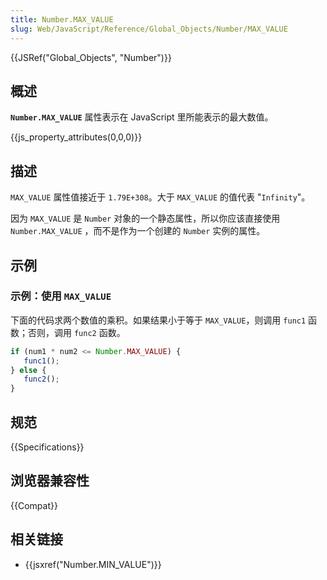 ```yaml
---
title: Number.MAX_VALUE
slug: Web/JavaScript/Reference/Global_Objects/Number/MAX_VALUE
---
```


{{JSRef("Global_Objects", "Number")}}

## 概述

**`Number.MAX_VALUE`** 属性表示在 JavaScript 里所能表示的最大数值。

{{js_property_attributes(0,0,0)}}

## 描述

`MAX_VALUE` 属性值接近于 `1.79E+308`。大于 `MAX_VALUE` 的值代表 "`Infinity`"。

因为 `MAX_VALUE` 是 `Number` 对象的一个静态属性，所以你应该直接使用`Number.MAX_VALUE` ，而不是作为一个创建的 `Number` 实例的属性。

## 示例

### 示例：使用 `MAX_VALUE`

下面的代码求两个数值的乘积。如果结果小于等于 `MAX_VALUE`，则调用 `func1` 函数；否则，调用 `func2` 函数。

```js
if (num1 * num2 <= Number.MAX_VALUE) {
   func1();
} else {
   func2();
}
```

## 规范

{{Specifications}}

## 浏览器兼容性

{{Compat}}

## 相关链接

- {{jsxref("Number.MIN_VALUE")}}
